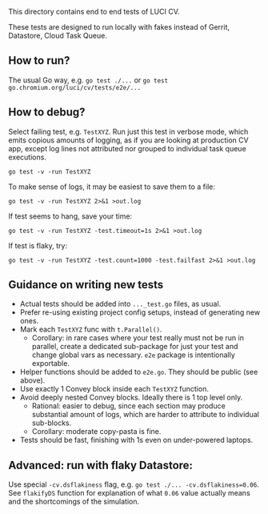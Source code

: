 This directory contains end to end tests of LUCI CV.

These tests are designed to run locally with fakes instead of Gerrit, Datastore,
Cloud Task Queue.


## How to run?

The usual Go way, e.g. `go test ./...` or `go test go.chromium.org/luci/cv/tests/e2e/...`

## How to debug?

Select failing test, e.g. `TestXYZ`. Run just this test in verbose mode,
which emits copious amounts of logging, as if you are looking at production CV
app, except log lines not attributed nor grouped to individual task queue
executions.

`go test -v -run TestXYZ`

To make sense of logs, it may be easiest to save them to a file:

`go test -v -run TestXYZ 2>&1 >out.log`

If test seems to hang, save your time:

`go test -v -run TestXYZ -test.timeout=1s 2>&1 >out.log`

If test is flaky, try:

`go test -v -run TestXYZ -test.count=1000 -test.failfast 2>&1 >out.log`


## Guidance on writing new tests

  * Actual tests should be added into `..._test.go` files, as usual.
  * Prefer re-using existing project config setups, instead of generating new
    ones.
  * Mark each `TestXYZ` func with `t.Parallel()`.
      * Corollary: in rare cases where your test really must not be run in
        parallel, create a dedicated sub-package for just your test and change
        global vars as necessary. `e2e` package is intentionally exportable.
  * Helper functions should be added to `e2e.go`. They should be public (see
    above).
  * Use exactly 1 Convey block inside each `TestXYZ` function.
  * Avoid deeply nested Convey blocks. Ideally there is 1 top level only.
      * Rational: easier to debug, since each section may produce substantial
        amount of logs, which are harder to attribute to individual sub-blocks.
      * Corollary: moderate copy-pasta is fine.
  * Tests should be fast, finishing with 1s even on under-powered laptops.

## Advanced: run with flaky Datastore:

Use special `-cv.dsflakiness` flag, e.g. `go test ./... -cv.dsflakiness=0.06`.
See `flakifyDS` function for explanation of what `0.06` value actually means and
the shortcomings of the simulation.
